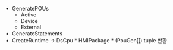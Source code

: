 - GeneratePOUs
	- Active
	- Device
	- External
- GenerateStatements
- CreateRuntime -> DsCpu * HMIPackage * (PouGen[]) tuple 반환